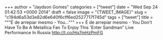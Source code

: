 
+++
author = "Jaydson Gomes"
categories = ["tweet"]
date = "Wed Sep 24 01:42:53 +0000 2014"
draft = false
image = "{TWEET_IMAGE}"
slug = "c194d6a53d3e82d6e640f6cff6ed2527717f745d"
tags = ["tweet"]
title = """É de arrepiar mesmo - You..."""
+++
É de arrepiar mesmo - You Don't Have To Be A Metallica Fan To Enjoy This 'Enter Sandman" Live Performance In Russia http://t.co/Hq7mHzPmFG

